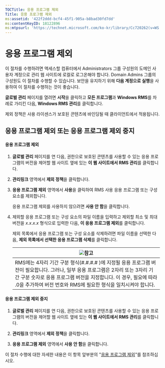 ```yaml
---
TOCTitle: 응용 프로그램 제외
Title: 응용 프로그램 제외
ms:assetid: '422f2ddd-bcf4-45f1-905a-b8bad30fd7dd'
ms:contentKeyID: 18122896
ms:mtpsurl: 'https://technet.microsoft.com/ko-kr/library/Cc720262(v=WS.10)'
---
```


응용 프로그램 제외
==================

이 절차를 수행하려면 액세스할 컴퓨터에서 Administrators 그룹 구성원의 도메인 사용자 계정으로 관리 웹 사이트에 로컬로 로그온해야 합니다. Domain Admins 그룹의 구성원도 이 절차를 수행할 수 있습니다. 보안을 유지하기 위해 **다음 계정으로 실행**을 사용하여 이 절차를 수행하는 것이 좋습니다.

**글로벌 관리** 페이지를 열려면 **시작**을 클릭하고 **모든 프로그램**과 **Windows RMS**를 차례로 가리킨 다음, **Windows RMS 관리**를 클릭합니다.

제외 정책은 사용 라이센스가 보호된 콘텐츠에 바인딩될 때 클라이언트에서 적용됩니다.

응용 프로그램 제외 또는 응용 프로그램 제외 중지
-----------------------------------------------

#### 응용 프로그램 제외

1.  **글로벌 관리** 페이지를 연 다음, 권한으로 보호된 콘텐츠를 사용할 수 있는 응용 프로그램의 버전을 제어할 웹 사이트 옆에 있는 **이 웹 사이트에서 RMS 관리**를 클릭합니다.

2.  **관리링크** 영역에서 **제외 정책**을 클릭합니다.

3.  **응용 프로그램 제외** 영역에서 **사용**을 클릭하여 RMS 사용 응용 프로그램 또는 구성 요소를 제외합니다.

    응용 프로그램 제외를 사용하지 않으려면 **사용 안 함**을 클릭합니다.

4.  제외할 응용 프로그램 또는 구성 요소의 파일 이름을 입력하고 제외할 최소 및 최대 버전을 *x*.*x*.*x*.*x* 형식으로 입력한 다음, **이 응용 프로그램 제외**를 클릭합니다.

    제외 목록에서 응용 프로그램 또는 구성 요소를 삭제하려면 파일 이름을 선택한 다음, **제외 목록에서 선택한 응용 프로그램 삭제**를 클릭합니다.

    | ![](images/Cc720262.note(WS.10).gif)참고                                                                                                                                                                                                      |
    |----------------------------------------------------------------------------------------------------------------------------------------------------------------------------------------------------------------------------------------------------------------------------|
    | RMS에는 4자리 기간 구분 형식(\#.\#.\#.\# )에 지정될 응용 프로그램 버전이 필요합니다. 그러나, 일부 응용 프로그램은 2자리 또는 3자리 기간 구분 숫자로 응용 프로그램 버전을 지정합니다. 이 경우, 필요에 따라 .0을 추가하여 버전 번호와 RMS에 필요한 형식을 일치시켜야 합니다. |

#### 응용 프로그램 제외 중지

1.  **글로벌 관리** 페이지를 연 다음, 권한으로 보호된 콘텐츠를 사용할 수 있는 응용 프로그램의 버전을 제어할 웹 사이트 옆에 있는 **이 웹 사이트에서 RMS 관리**를 클릭합니다.

2.  **관리링크** 영역에서 **제외 정책**을 클릭합니다.

3.  **응용 프로그램 제외** 영역에서 **사용 안 함**을 클릭합니다.

이 절차 수행에 대한 자세한 내용은 이 항목 앞부분의 "[응용 프로그램 제외](https://technet.microsoft.com/b68ae4b2-b9ba-44ae-90cb-c88df600ec86)"를 참조하십시오.
